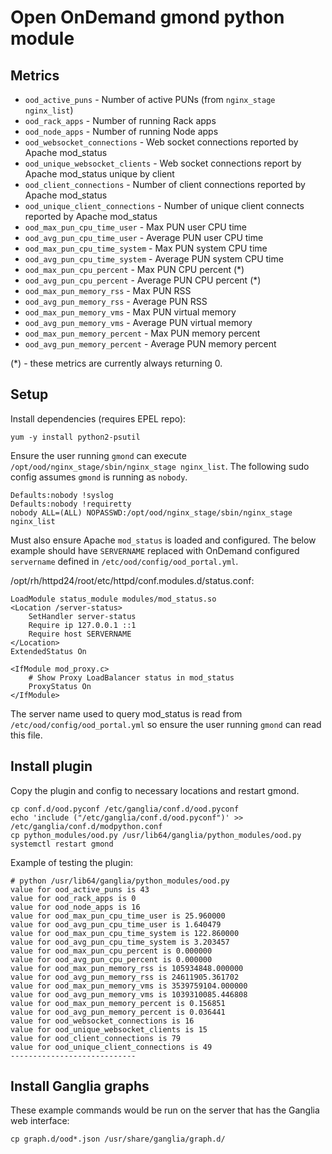 # Open OnDemand gmond python module

## Metrics

* `ood_active_puns` - Number of active PUNs (from `nginx_stage nginx_list`)
* `ood_rack_apps` - Number of running Rack apps
* `ood_node_apps` - Number of running Node apps
* `ood_websocket_connections` - Web socket connections reported by Apache mod_status
* `ood_unique_websocket_clients` - Web socket connections report by Apache mod_status unique by client
* `ood_client_connections` - Number of client connections reported by Apache mod_status
* `ood_unique_client_connections` - Number of unique client connects reported by Apache mod_status
* `ood_max_pun_cpu_time_user` - Max PUN user CPU time
* `ood_avg_pun_cpu_time_user` - Average PUN user CPU time
* `ood_max_pun_cpu_time_system` - Max PUN system CPU time
* `ood_avg_pun_cpu_time_system` - Average PUN system CPU time
* `ood_max_pun_cpu_percent` - Max PUN CPU percent (*)
* `ood_avg_pun_cpu_percent` - Average PUN CPU percent (*)
* `ood_max_pun_memory_rss` - Max PUN RSS
* `ood_avg_pun_memory_rss` - Average PUN RSS
* `ood_max_pun_memory_vms` - Max PUN virtual memory
* `ood_avg_pun_memory_vms` - Average PUN virtual memory
* `ood_max_pun_memory_percent` - Max PUN memory percent
* `ood_avg_pun_memory_percent` - Average PUN memory percent

(*) - these metrics are currently always returning 0.

## Setup

Install dependencies (requires EPEL repo):

```
yum -y install python2-psutil
```

Ensure the user running `gmond` can execute `/opt/ood/nginx_stage/sbin/nginx_stage nginx_list`.  The following sudo config assumes `gmond` is running as `nobody`.

```
Defaults:nobody !syslog
Defaults:nobody !requiretty
nobody ALL=(ALL) NOPASSWD:/opt/ood/nginx_stage/sbin/nginx_stage nginx_list
```

Must also ensure Apache `mod_status` is loaded and configured.  The below example should have `SERVERNAME` replaced with OnDemand configured `servername` defined in `/etc/ood/config/ood_portal.yml`.

/opt/rh/httpd24/root/etc/httpd/conf.modules.d/status.conf:
```
LoadModule status_module modules/mod_status.so
<Location /server-status>
    SetHandler server-status
    Require ip 127.0.0.1 ::1
    Require host SERVERNAME
</Location>
ExtendedStatus On

<IfModule mod_proxy.c>
    # Show Proxy LoadBalancer status in mod_status
    ProxyStatus On
</IfModule>
```

The server name used to query mod_status is read from `/etc/ood/config/ood_portal.yml` so ensure the user running `gmond` can read this file.

## Install plugin

Copy the plugin and config to necessary locations and restart gmond.

```
cp conf.d/ood.pyconf /etc/ganglia/conf.d/ood.pyconf
echo 'include ("/etc/ganglia/conf.d/ood.pyconf")' >> /etc/ganglia/conf.d/modpython.conf
cp python_modules/ood.py /usr/lib64/ganglia/python_modules/ood.py
systemctl restart gmond
```

Example of testing the plugin:

```
# python /usr/lib64/ganglia/python_modules/ood.py
value for ood_active_puns is 43
value for ood_rack_apps is 0
value for ood_node_apps is 16
value for ood_max_pun_cpu_time_user is 25.960000
value for ood_avg_pun_cpu_time_user is 1.640479
value for ood_max_pun_cpu_time_system is 122.860000
value for ood_avg_pun_cpu_time_system is 3.203457
value for ood_max_pun_cpu_percent is 0.000000
value for ood_avg_pun_cpu_percent is 0.000000
value for ood_max_pun_memory_rss is 105934848.000000
value for ood_avg_pun_memory_rss is 24611905.361702
value for ood_max_pun_memory_vms is 3539759104.000000
value for ood_avg_pun_memory_vms is 1039310085.446808
value for ood_max_pun_memory_percent is 0.156851
value for ood_avg_pun_memory_percent is 0.036441
value for ood_websocket_connections is 16
value for ood_unique_websocket_clients is 15
value for ood_client_connections is 79
value for ood_unique_client_connections is 49
----------------------------

```

## Install Ganglia graphs

These example commands would be run on the server that has the Ganglia web interface:

```
cp graph.d/ood*.json /usr/share/ganglia/graph.d/
```